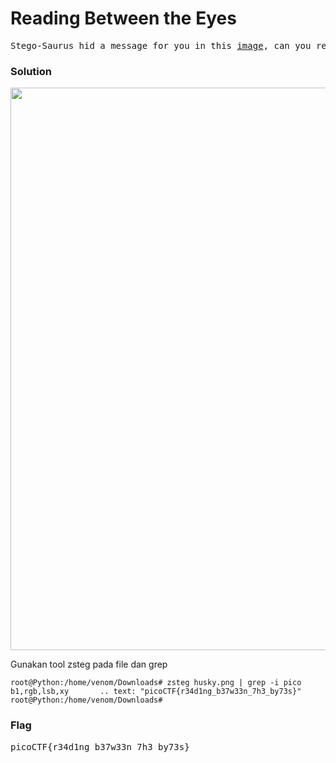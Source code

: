 <h1><b>Reading Between the Eyes</h1></b>
<pre>
Stego-Saurus hid a message for you in this <a href="https://2018shell.picoctf.com/static/3e423171eed198e8425524a1b052869b/husky.png">image</a>, can you retreive it?
</pre>
</b><h3>Solution</h3></b>
<p align='center'>
  <img src="https://github.com/enomarozi/Writeup-CTF/blob/master/PicoCTF2018/Forensics/Images/husky.png" width=900>
</p>
<p>Gunakan tool zsteg pada file dan grep</p>

```console
root@Python:/home/venom/Downloads# zsteg husky.png | grep -i pico
b1,rgb,lsb,xy       .. text: "picoCTF{r34d1ng_b37w33n_7h3_by73s}"
root@Python:/home/venom/Downloads# 
```
</b><h3>Flag</h3></b>
<pre>
picoCTF{r34d1ng_b37w33n_7h3_by73s}
</pre>
